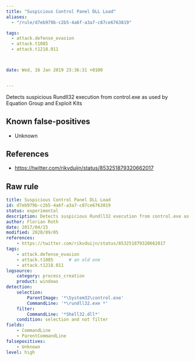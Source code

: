 ```yaml
---
title: "Suspicious Control Panel DLL Load"
aliases:
  - "/rule/d7eb979b-c2b5-4a6f-a3a7-c87ce6763819"

tags:
  - attack.defense_evasion
  - attack.t1085
  - attack.t1218.011



date: Wed, 16 Jan 2019 23:36:31 +0100


---
```


Detects suspicious Rundll32 execution from control.exe as used by Equation Group and Exploit Kits

<!--more-->


## Known false-positives

* Unknown



## References

* https://twitter.com/rikvduijn/status/853251879320662017


## Raw rule
```yaml
title: Suspicious Control Panel DLL Load
id: d7eb979b-c2b5-4a6f-a3a7-c87ce6763819
status: experimental
description: Detects suspicious Rundll32 execution from control.exe as used by Equation Group and Exploit Kits
author: Florian Roth
date: 2017/04/15
modified: 2020/09/05
references:
    - https://twitter.com/rikvduijn/status/853251879320662017
tags:
    - attack.defense_evasion
    - attack.t1085      # an old one
    - attack.t1218.011
logsource:
    category: process_creation
    product: windows
detection:
    selection:
        ParentImage: '*\System32\control.exe'
        CommandLine: '*\rundll32.exe *'
    filter:
        CommandLine: '*Shell32.dll*'
    condition: selection and not filter
fields:
    - CommandLine
    - ParentCommandLine
falsepositives:
    - Unknown
level: high

```
